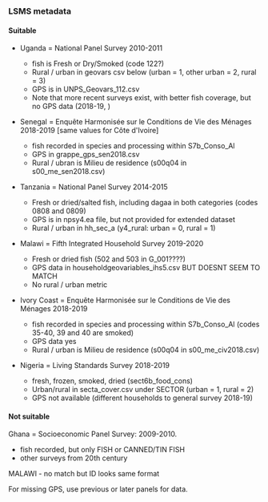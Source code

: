 ### LSMS metadata

#### Suitable

* Uganda = National Panel Survey 2010-2011

  * fish is Fresh or Dry/Smoked (code 122?)
  * Rural / urban in geovars csv below (urban = 1, other urban = 2, rural = 3)
  * GPS is in UNPS_Geovars_112.csv
  * Note that more recent surveys exist, with better fish coverage, but no GPS data (2018-19, )
* Senegal = Enquête Harmonisée sur le Conditions de Vie des Ménages 2018-2019 [same values for Côte d'Ivoire]

  * fish recorded in species and processing within S7b_Conso_Al
  * GPS in grappe_gps_sen2018.csv
  * Rural / ubran is Milieu de residence (s00q04 in s00_me_sen2018.csv)
* Tanzania = National Panel Survey 2014-2015
  * Fresh or dried/salted fish, including dagaa in both categories (codes 0808 and 0809)
  * GPS is in npsy4.ea file, but not provided for extended dataset
  * Rural / urban in hh_sec_a (y4_rural: urban = 0, rural = 1)
* Malawi = Fifth Integrated Household Survey 2019-2020
  * Fresh or dried fish (502 and 503 in G_001????)
  * GPS data in householdgeovariables_ihs5.csv BUT DOESNT SEEM TO MATCH
  * No rural / urban metric
* Ivory Coast = Enquête Harmonisée sur le Conditions de Vie des Ménages 2018-2019
  * fish recorded in species and processing within S7b_Conso_Al (codes 35-40,  39 and 40 are smoked)
  * GPS data yes
  * Rural / urban is Milieu de residence (s00q04 in s00_me_civ2018.csv)
* Nigeria = Living Standards Survey 2018-2019
  * fresh, frozen, smoked, dried (sect6b_food_cons)
  * Urban/rural in secta_cover.csv under SECTOR (urban = 1, rural = 2)
  * GPS not available (different households to general survey 2018-19)

#### Not suitable

Ghana = Socioeconomic Panel Survey: 2009-2010. 

* fish recorded, but only FISH or CANNED/TIN FISH
* other surveys from 20th century





MALAWI - no match but ID looks same format

For missing GPS, use previous or later panels for data.